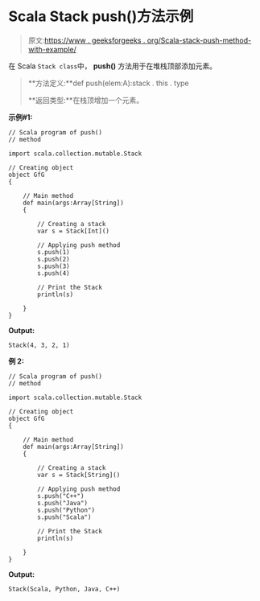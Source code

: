 # Scala Stack push()方法示例

> 原文:[https://www . geeksforgeeks . org/Scala-stack-push-method-with-example/](https://www.geeksforgeeks.org/scala-stack-push-method-with-example/)

在 Scala `Stack class`中， **push()** 方法用于在堆栈顶部添加元素。

> **方法定义:**def push(elem:A):stack . this . type
> 
> **返回类型:**在栈顶增加一个元素。

**示例#1:**

```
// Scala program of push() 
// method 

import scala.collection.mutable.Stack 

// Creating object 
object GfG 
{ 

    // Main method 
    def main(args:Array[String]) 
    { 

        // Creating a stack
        var s = Stack[Int]() 

        // Applying push method
        s.push(1)
        s.push(2) 
        s.push(3) 
        s.push(4)

        // Print the Stack
        println(s) 

    } 
} 
```

**Output:**

```
Stack(4, 3, 2, 1)

```

**例 2:**

```
// Scala program of push() 
// method 

import scala.collection.mutable.Stack 

// Creating object 
object GfG 
{ 

    // Main method 
    def main(args:Array[String]) 
    { 

        // Creating a stack
        var s = Stack[String]() 

        // Applying push method
        s.push("C++")
        s.push("Java") 
        s.push("Python") 
        s.push("Scala")

        // Print the Stack
        println(s) 

    } 
} 
```

**Output:**

```
Stack(Scala, Python, Java, C++)

```